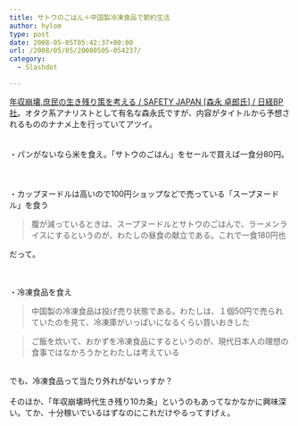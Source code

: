 ```yaml
---
title: サトウのごはん＋中国製冷凍食品で節約生活
author: hylom
type: post
date: 2008-05-05T05:42:37+00:00
url: /2008/05/05/20080505-054237/
category:
  - Slashdot

---
```

 [年収崩壊&#44;庶民の生き残り策を考える / SAFETY JAPAN [森永 卓郎氏] / 日経BP社][1]。オタク系アナリストとして有名な森永氏ですが、内容がタイトルから予想されるもののナナメ上を行っていてアツイ。  
</br>   
・パンがないなら米を食え。「サトウのごはん」をセールで買えば一食分80円。</br>  
</br>   
・カップヌードルは高いので100円ショップなどで売っている「スープヌードル」を食う 

> <div>
>   腹が減っているときは、スープヌードルとサトウのごはんで、ラーメンライスにするというのが、わたしの昼食の献立である。これで一食180円也
> </div>

だって。 

</br>  
</br>   
・冷凍食品を食え 

> <div>
>   中国製の冷凍食品は投げ売り状態である。わたしは、１個50円で売られていたのを見て、冷凍庫がいっぱいになるくらい買いおきした
> </div>

> <div>
>   ご飯を炊いて、おかずを冷凍食品にするというのが、現代日本人の理想の食事ではなかろうかとわたしは考えている
> </div>

</br>   
でも、冷凍食品って当たり外れがないっすか？</br>  
</br>   
そのほか、「年収崩壊時代生き残り10カ条」というのもあってなかなかに興味深い。てか、十分稼いでいるはずなのにこれだけやるってすげぇ。</br>  
</br>  
</br>

 [1]: http://www.nikkeibp.co.jp/sj/2/column/o/131/index.html
